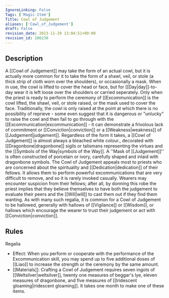 ```yaml
---
IgnoreLinking: False
Tags: ['Magic-Item']
Title: Cowl of Judgement
aliases: ['Cowl_of_Judgement']
draft: False
revision_date: 2023-11-29 13:04:51+00:00
revision_id: 106230
---
```


## Description
A [[Cowl of Judgement]] may take the form of an actual cowl, but it is actually more common for it to take the form of a shawl, veil, or stole (a thick strip of cloth worn over the shoulders), or occasionally a mask. When in use, the cowl is lifted to cover the head or face, but for [[Day|day]]-to-day wear it is left loose over the shoulders or carried seperately. Only when the priest is ready to perform the ceremony of [[Excommunication]] is the cowl lifted, the shawl, veil, or stole raised, or the mask used to cover the face. Traditionally, the cowl is only raised at the point at which there is no possibility of reprieve - some even suggest that it is dangerous or "unlucky" to raise the cowl and then fail to go through with the [[Excommunication|excommunication]] - it can demonstrate a frivolous lack of commitment or [[Conviction|conviction]] or a [[Weakness|weakness]] of [[Judgement|judgement]].
Regardless of the form it takes, a [[Cowl of Judgement]] is almost always a bleached white colour., decorated with [[Dragonbone|dragonbone]] sigils or talismans representing the virtues and the [[Symbols of the Way|symbols of the Way]]. A ''Mask of [[Judgement]]'' is often constructed of porcelain or ivory, carefully shaped and inlaid with dragonbone symbols.
The Cowl of Judgement appeals most to priests who are concerned about the spirituality and [[Dedication|dedication]] of their fellows. It allows them to perform powerful excommunications that are very difficult to remove, and so it is rarely invoked casually. Wearers may encounter suspicion from their fellows; after all, by donning this robe the priest implies that they believe themselves to have both the judgement to evaluate their peers and the [[Will|will]] to cast them out if they find them wanting.
As with many such regalia, it is common for a Cowl of Judgement to be hallowed, generally with hallows of [[Vigilance]] or [[Wisdom]], or hallows which encourage the wearer to trust their judgement or act with [[Conviction|conviction]].
## Rules
Regalia
* Effect: When you perform or cooperate with the performance of the Excommunication skill, you may spend up to five additional doses of [[Liao]] to increase the strength or the ceremony by the same amount.
* [[Materials]]: Crafting a Cowl of Judgement requires seven ingots of [[Weltsilver|weltsilver]], twenty one measures of beggar's lye, eleven measures of dragonbone, and five measures of [[Iridescent gloaming|iridescent gloaming]]. It takes one month to make one of these items.